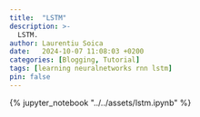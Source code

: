 ```yaml
---
title:  "LSTM"
description: >-
  LSTM.
author: Laurentiu Soica
date:   2024-10-07 11:08:03 +0200
categories: [Blogging, Tutorial]
tags: [learning neuralnetworks rnn lstm]
pin: false
---
```


{% jupyter_notebook "../../assets/lstm.ipynb" %}